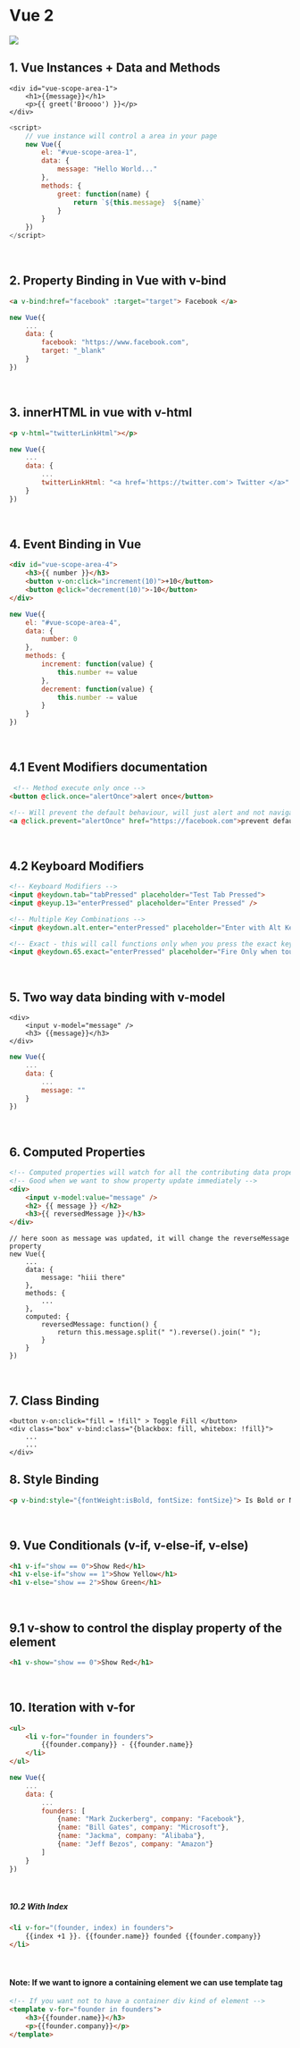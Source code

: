 # Vue 2
![](https://cdn-images-1.medium.com/max/2400/1*-PlqbnwqjqJi_EVmrhmuDQ.jpeg)

## 1. Vue Instances + Data and Methods

```html{2-3}
<div id="vue-scope-area-1">
    <h1>{{message}}</h1>
    <p>{{ greet('Broooo') }}</p>
</div>
```

```js
<script>
    // vue instance will control a area in your page
    new Vue({
        el: "#vue-scope-area-1",
        data: {
            message: "Hello World..."
        },
        methods: {
            greet: function(name) {
                return `${this.message}  ${name}`
            }
        }
    })
</script>
```
<br>

## 2. Property Binding in Vue with v-bind
```html
<a v-bind:href="facebook" :target="target"> Facebook </a>
```

```js
new Vue({
    ...
    data: {
        facebook: "https://www.facebook.com",
        target: "_blank"
    }
})
```
<br>

## 3. innerHTML in vue with v-html
```html
<p v-html="twitterLinkHtml"></p>
```

```js
new Vue({
    ...
    data: {
        ...
        twitterLinkHtml: "<a href='https://twitter.com'> Twitter </a>"
    }
})
```
<br>

## 4. Event Binding in Vue
```html
<div id="vue-scope-area-4">
    <h3>{{ number }}</h3>
    <button v-on:click="increment(10)">+10</button>
    <button @click="decrement(10)">-10</button>
</div>
```

```js
new Vue({
    el: "#vue-scope-area-4",
    data: {
        number: 0
    },
    methods: {
        increment: function(value) {
            this.number += value
        },
        decrement: function(value) {
            this.number -= value
        }
    }
})
```
<br>

## 4.1 Event Modifiers documentation
```html
 <!-- Method execute only once -->
<button @click.once="alertOnce">alert once</button>

<!-- Will prevent the default behaviour, will just alert and not navigate -->
<a @click.prevent="alertOnce" href="https://facebook.com">prevent default</a>
```
<br>

## 4.2 Keyboard Modifiers
```html
<!-- Keyboard Modifiers -->
<input @keydown.tab="tabPressed" placeholder="Test Tab Pressed">
<input @keyup.13="enterPressed" placeholder="Enter Pressed" />

<!-- Multiple Key Combinations -->
<input @keydown.alt.enter="enterPressed" placeholder="Enter with Alt Key" />

<!-- Exact - this will call functions only when you press the exact key or event -->
<input @keydown.65.exact="enterPressed" placeholder="Fire Only when tou just press enter" />
```
<br>

## 5. Two way data binding with v-model
```html{2}
<div>
    <input v-model="message" />
    <h3> {{message}}</h3>
</div>
```

```js
new Vue({
    ...
    data: {
        ...
        message: ""
    }
})
```

<br>

## 6. Computed Properties
```html
<!-- Computed properties will watch for all the contributing data properties -->
<!-- Good when we want to show property update immediately -->
<div>
    <input v-model:value="message" />
    <h2> {{ message }} </h2>
    <h3>{{ reversedMessage }}</h3>
</div>
```

```js{10-14}
// here soon as message was updated, it will change the reverseMessage property
new Vue({
    ...
    data: {
        message: "hiii there"
    },
    methods: {
        ...
    },
    computed: {
        reversedMessage: function() {
            return this.message.split(" ").reverse().join(" ");
        }
    }
})
```
<br>

## 7. Class Binding
```html{2}
<button v-on:click="fill = !fill" > Toggle Fill </button>
<div class="box" v-bind:class="{blackbox: fill, whitebox: !fill}">
    ...
    ...
</div>
```

## 8. Style Binding
```html
<p v-bind:style="{fontWeight:isBold, fontSize: fontSize}"> Is Bold or Not <p>
```
<br>

## 9. Vue Conditionals (v-if, v-else-if, v-else)
```html
<h1 v-if="show == 0">Show Red</h1>
<h1 v-else-if="show == 1">Show Yellow</h1>
<h1 v-else="show == 2">Show Green</h1>
```
<br>

## 9.1 v-show to control the display property of the element
```html
<h1 v-show="show == 0">Show Red</h1>
```
<br>

## 10. Iteration with v-for
```html
<ul>
    <li v-for="founder in founders">
        {{founder.company}} - {{founder.name}}
    </li>
</ul>
```

```js
new Vue({
    ...
    data: {
        ...
        founders: [ 
            {name: "Mark Zuckerberg", company: "Facebook"},
            {name: "Bill Gates", company: "Microsoft"},
            {name: "Jackma", company: "Alibaba"},
            {name: "Jeff Bezos", company: "Amazon"}
        ]
    }
})
```
<br>

##### 10.2 With Index
```html
<li v-for="(founder, index) in founders">
    {{index +1 }}. {{founder.name}} founded {{founder.company}}
</li>
```
<br>

#### Note: If we want to ignore a containing element we can use template tag
```html
<!-- If you want not to have a container div kind of element -->
<template v-for="founder in founders">
    <h3>{{founder.name}}</h3>
    <p>{{founder.company}}</p>
</template>
```
<br>
















